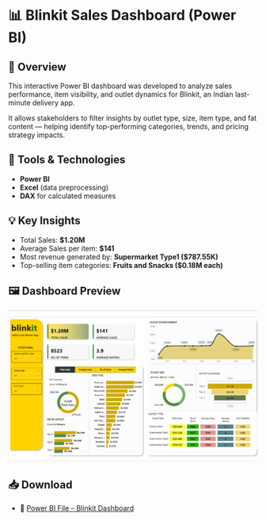# 📊 Blinkit Sales Dashboard (Power BI)

## 📌 Overview
This interactive Power BI dashboard was developed to analyze sales performance, item visibility, and outlet dynamics for Blinkit, an Indian last-minute delivery app.

It allows stakeholders to filter insights by outlet type, size, item type, and fat content — helping identify top-performing categories, trends, and pricing strategy impacts.

## 🧰 Tools & Technologies
- **Power BI**
- **Excel** (data preprocessing)
- **DAX** for calculated measures

## 💡 Key Insights
- Total Sales: **$1.20M**
- Average Sales per item: **$141**
- Most revenue generated by: **Supermarket Type1 ($787.55K)**
- Top-selling item categories: **Fruits and Snacks ($0.18M each)**

## 🖼️ Dashboard Preview

![Blinkit Dashboard](https://github.com/BhavanaLalamDA/data-analyst-portfolio/blob/main/blinkit/BlinkIt.png)


## 📥 Download

- 🔗 [Power BI File – Blinkit Dashboard](./Blinkitdashboard.pbix)





